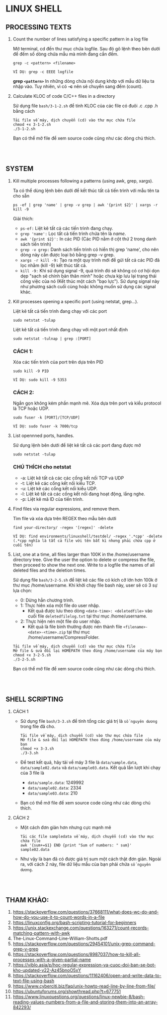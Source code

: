 # LINUX SHELL

## PROCESSING TEXTS

1. Count the number of lines satisfying a specific pattern in a log file

    Mở terminal, cd đến thư mục chứa logfile. Sau đó gõ lệnh theo bên dưới để đếm số dòng chứa mẫu mà mình đang cần đếm.
    ```
    grep -c <pattern> <filename> 

    VÍ DỤ: grep -c EEEE logfile
    ```

    **grep `<pattern>`** In những dòng chứa nội dung khớp với mẫu dữ liệu ta nhập vào. Tuy nhiên, vì có **-c** nên sẽ chuyển sang đếm (count).

2. Calculate KLOC of code C/C++ files in a directory

    Sử dụng file `bash/3-1-2.sh` để tính KLOC của các file có đuôi .c .cpp .h bằng cách
    ```
    Tải file về máy, dịch chuyển (cd) vào thư mục chứa file
    chmod +x 3-1-2.sh
    ./3-1-2.sh
    ```
    
    Bạn có thể mở file để xem source code cũng như các dòng chú thích.

<br/><br/>

## SYSTEM

1. Kill multiple processes following a patterns (using awk, grep, xargs).
   
    Ta có thể dùng lệnh bên dưới để kết thúc tất cả tiến trình với mẫu tên ta cho sẵn
    ```
    ps -ef | grep 'name' | grep -v grep | awk '{print $2}' | xargs -r kill -9
    ```

    Giải thích: 
     * `ps-ef:` Liệt kê tất cả các tiến trình đang chạy.
     * `grep 'name':` Lọc tất cả tiến trình chứa tên là *name*.
     * `awk '{print $2}':` In các PID (Các PID nằm ở cột thứ 2 trong danh sách tiến trình)
     * `grep -v grep:` Danh sách tiến trình có hiển thị grep 'name', cho nên dòng này cần được loại bỏ bằng grep -v grep.
     * `xargs -r kill -9:` Tạo ra một quy trình mới để gửi tất cả các PID đã lọc nhằm (kill -9) kết thúc tất cả.
     * `kill -9:` Khi sử dụng signal -9, quá trình đó sẽ không có cơ hội dọn dẹp "sạch sẽ chính bản thân mình" hoặc chưa kịp lưu lại trạng thái công việc của nó (Kết thúc một cách "bạo lực"). Sử dụng signal này như phương sách cuối cùng hoặc không muốn sử dụng các signal khác. 

2. Kill processes opening a specific port (using netstat, grep...).

    Liệt kê tất cả tiến trình đang chạy với các port
    ```
    sudo netstat -tulap
    ```

    Liệt kê tất cả tiến trình đang chạy với một port nhất định
    ```
    sudo netstat -tulnap | grep :[PORT]
    ```

    ### CÁCH 1:

    Xóa các tiến trình của port trên dựa trên PID
    ```
    sudo kill -9 PID

    VÍ DỤ: sudo kill -9 5353
    ```

    ### CÁCH 2:

    Ngắn gọn không kém phần mạnh mẽ. Xóa dựa trên port và kiểu protocol là TCP hoặc UDP.
    ```
    sudo fuser -k [PORT]/[TCP/UDP]

    VÍ DỤ: sudo fuser -k 7000/tcp
    ```

3. List opennned ports, handles.

    Sử dụng lệnh bên dưới để liệt kê tất cả các port đang được mở
    ```
    sudo netstat -tulap
    ```

    ### CHÚ THÍCH cho netstat

    * -a: Liệt kê tất cả các các cổng kết nối TCP và UDP
    * -t: Liệt kê các cổng kết nối kiểu TCP.
    * -u: Liệt kê các cổng kết nối kiểu UDP.
    * -l: Liệt kê tất cả các cổng kết nối đang hoạt động, lắng nghe.
    * -p: Liệt kê mã ID của tiến trình.

4. Find files via regular expressions, and remove them.

    Tìm file và xóa dựa trên REGEX theo mẫu bên dưới
    ```
    find your-directory/ -regex '[regex]' -delete

    VÍ DỤ: find environments/linuxshell/testdel/ -regex '.*cpp' -delete
    (.*cpp nghĩa là tất cả file với tên bất kì nhưng phải chứa cpp ở cuối tên)
    ```

5. List, one at a time, all files larger than 100K in the /home/username directory tree. Give the user the option to delete or compress the file, then proceed to show the next one. Write to a logfile the names of all deleted files and the deletion times.

    Sử dụng file `bash/3-2-5.sh` để liệt kê các file có kích cỡ lớn hơn 100k ở thư mục /home/username. Khi khởi chạy file bash này, user sẽ có 3 sự lựa chọn:
    * 0: Dừng hẳn chương trình.
    * 1: Thực hiên xóa một file do user nhập.
      * Kết quả được lưu theo dòng `<date-time>: <deletedfile>` vào cuối file `deletedfilelog.txt` tại thư mục /home/username.
    * 2: Thực hiện nén một file do user nhập.
      * Kết quả là file bình thường được nén thành file `<filename>-<date>-<time>.zip` tại thư mục /home/username/CompressFolder.

    ```
    Tải file về máy, dịch chuyển (cd) vào thư mục chứa file
    Mở file & sửa đổi lại HOMEPATH theo đúng /home/username của máy bạn
    chmod +x 3-2-5.sh
    ./3-2-5.sh
    ```
    
    Bạn có thể mở file để xem source code cũng như các dòng chú thích.

<br/><br/>

## SHELL SCRIPTING

1. CÁCH 1
    * Sử dụng file `bash/3-3.sh` để tính tổng các giá trị là `số nguyên dương` trong file đã cho. 
        ```
        Tải file về máy, dịch chuyển (cd) vào thư mục chứa file
        Mở file & sửa đổi lại HOMEPATH theo đúng /home/username của máy bạn
        chmod +x 3-3.sh
        ./3-3.sh
        ```

    * Để test kết quả, hãy tải về máy 3 file là `data/sample.data`, `data/sample02.data` và `data/sample03.data`. Kết quả lần lượt khi chạy của 3 file là
      * `data/sample.data`: 1249992
      * `data/sample02.data`: 2334
      * `data/sample03.data`: 210

    * Bạn có thể mở file để xem source code cũng như các dòng chú thích.

2. CÁCH 2
   * Một cách đơn giản hơn nhưng cực mạnh mẽ
        ```
        Tải các file sampledata về máy, dịch chuyển (cd) vào thư mục chứa file
        awk '{sum+=$1} END {print "Sum of numbers: " sum}' sample02.data
        ```
   * Như vậy là bạn đã có được giá trị sum một cách thật đơn giản. Ngoài ra, với cách 2 này, file dữ liệu mẫu của bạn phải chứa `số nguyên dương`.

<br/><br/>

## THAM KHẢO:

1. https://stackoverflow.com/questions/37668111/what-does-wc-do-and-how-do-you-use-it-to-count-words-in-a-file
2. https://linuxconfig.org/bash-scripting-tutorial-for-beginners
3. https://unix.stackexchange.com/questions/163271/count-records-matching-pattern-with-awk
4. The-Linux-Command-Line-William-Shotts.pdf
5. https://stackoverflow.com/questions/29454101/unix-grep-command-grep-v-grep
6. https://stackoverflow.com/questions/8987037/how-to-kill-all-processes-with-a-given-partial-name
7. https://viblo.asia/p/hoc-regular-expression-va-cuoc-doi-ban-se-bot-kho-updated-v22-Az45bnoO5xY
8. https://stackoverflow.com/questions/11162406/open-and-write-data-to-text-file-using-bash
9. https://www.cyberciti.biz/faq/unix-howto-read-line-by-line-from-file/
10. https://ubuntuforums.org/showthread.php?t=677751
11. https://www.linuxquestions.org/questions/linux-newbie-8/bash-reading-values-numbers-from-a-file-and-storing-them-into-an-array-842293/
